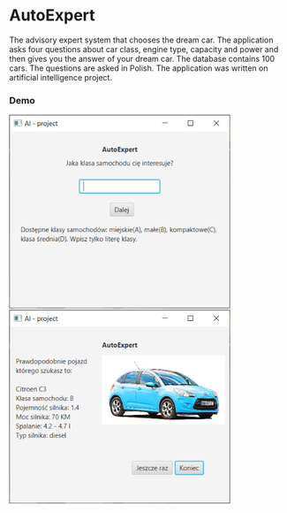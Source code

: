 # AutoExpert
The advisory expert system that chooses the dream car. The application asks four questions about car class, engine type, capacity and power and then gives you the answer of your dream car. The database contains 100 cars. The questions are asked in Polish. The application was written on artificial intelligence project. 


### Demo
<p>
<img src="https://raw.githubusercontent.com/mbalcer/AutoExpert/master/screenshots/question.PNG" alt="question_view" width="400"/> 
<img src="https://raw.githubusercontent.com/mbalcer/AutoExpert/master/screenshots/output.PNG" alt="output_view" width="400"/>
</p>
